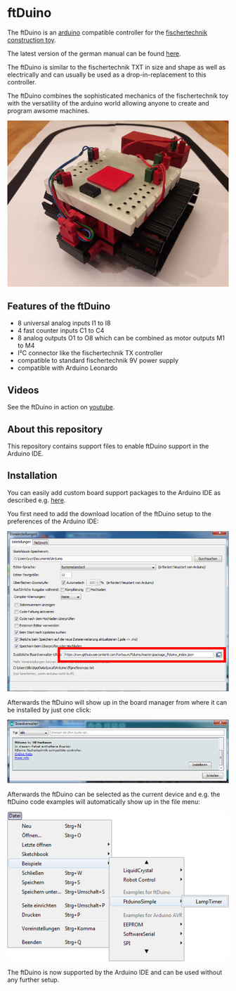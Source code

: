 # ftDuino

The ftDuino is an [arduino](http://arduino.cc) compatible controller for the
[fischertechnik construction toy](http://fischertechnik.de).

The latest version of the german manual can be found [here](https://github.com/harbaum/ftduino/raw/master/manual.pdf).

The ftDuino is similar to the fischertechnik TXT in size and shape as
well as electrically and can usually be used as a drop-in-replacement
to this controller.

The ftDuino combines the sophisticated mechanics of the fischertechnik
toy with the versatility of the arduino world allowing anyone to create
and program awsome machines.

![ftDuino based robot](doc/ftduino.jpg)

## Features of the ftDuino

   - 8 universal analog inputs I1 to I8
   - 4 fast counter inputs C1 to C4
   - 8 analog outputs O1 to O8 which can be combined as motor outputs M1 to M4
   - I²C connector like the fischertechnik TX controller  
   - compatible to standard fischertechnik 9V power supply
   - compatible with Arduino Leonardo

## Videos

See the ftDuino in action on [youtube](https://www.youtube.com/playlist?list=PLi6a2BPpYcCTMfehFcKaVUSZGubVMpxHx).

## About this repository

This repository contains support files to enable ftDuino support in
the Arduino IDE.

## Installation

You can easily add custom board support packages to the Arduino IDE
as described e.g. [here](https://learn.adafruit.com/add-boards-arduino-v164/overview).

You first need to add the download location of the ftDuino setup to
the preferences of the Arduino IDE:

![ftDuino IDE preferences](doc/ide_voreinstellungen.png)

Afterwards the ftDuino will show up in the board manager from where
it can be installed by just one click:

![ftDuino in the board manager](doc/boardverwalter_ftduino.png)

Afterwards the ftDuino can be selected as the current device and
e.g. the ftDuino code examples will automatically show up in the
file menu:

![ftDuino examples in the file menu](doc/beispiele_ftduino.png)

The ftDuino is now supported by the Arduino IDE and can be used
without any further setup.
